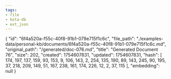 ```yaml
---
tags:
- file
- kota-db
- ext_json
---
```

{
  "id": "6f4a520a-f55c-40f8-91b1-079e715f1c6c",
  "file_path": "./examples-data/personal-kb/documents/6f4a520a-f55c-40f8-91b1-079e715f1c6c.md",
  "original_path": "/generated/doc-076.md",
  "title": "Generated Document 76",
  "size": 202,
  "created": 1754607831,
  "updated": 1754607831,
  "hash": [
    174,
    197,
    137,
    159,
    93,
    153,
    9,
    106,
    143,
    2,
    254,
    135,
    190,
    89,
    143,
    245,
    90,
    195,
    37,
    218,
    209,
    149,
    51,
    167,
    238,
    161,
    174,
    226,
    12,
    2,
    37,
    115
  ],
  "embedding": null
}